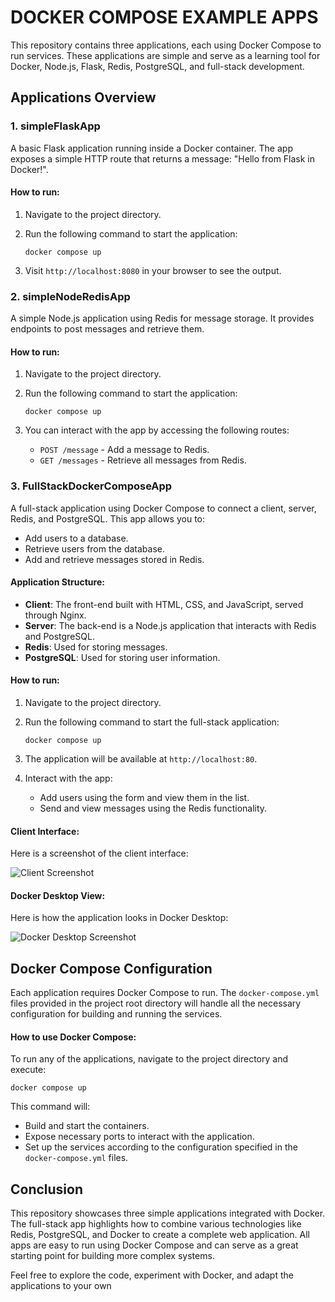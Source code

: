 # DOCKER COMPOSE EXAMPLE APPS

This repository contains three applications, each using Docker Compose to run services. These applications are simple and serve as a learning tool for Docker, Node.js, Flask, Redis, PostgreSQL, and full-stack development.

## Applications Overview

### 1. **simpleFlaskApp**

A basic Flask application running inside a Docker container. The app exposes a simple HTTP route that returns a message: "Hello from Flask in Docker!".

#### How to run:

1. Navigate to the project directory.
2. Run the following command to start the application:

   ```docker compose up```

3. Visit `http://localhost:8080` in your browser to see the output.

### 2. **simpleNodeRedisApp**

A simple Node.js application using Redis for message storage. It provides endpoints to post messages and retrieve them.

#### How to run:

1. Navigate to the project directory.
2. Run the following command to start the application:

   ```docker compose up```

3. You can interact with the app by accessing the following routes:
   - `POST /message` - Add a message to Redis.
   - `GET /messages` - Retrieve all messages from Redis.

### 3. **FullStackDockerComposeApp**

A full-stack application using Docker Compose to connect a client, server, Redis, and PostgreSQL. This app allows you to:
- Add users to a database.
- Retrieve users from the database.
- Add and retrieve messages stored in Redis.

#### Application Structure:

- **Client**: The front-end built with HTML, CSS, and JavaScript, served through Nginx.
- **Server**: The back-end is a Node.js application that interacts with Redis and PostgreSQL.
- **Redis**: Used for storing messages.
- **PostgreSQL**: Used for storing user information.

#### How to run:

1. Navigate to the project directory.
2. Run the following command to start the full-stack application:

   ```docker compose up```

3. The application will be available at `http://localhost:80`.

4. Interact with the app:
   - Add users using the form and view them in the list.
   - Send and view messages using the Redis functionality.

#### Client Interface:

Here is a screenshot of the client interface:

![Client Screenshot](clientScreenshot.png)

#### Docker Desktop View:

Here is how the application looks in Docker Desktop:

![Docker Desktop Screenshot](dockerScreenshot.png)

## Docker Compose Configuration

Each application requires Docker Compose to run. The `docker-compose.yml` files provided in the project root directory will handle all the necessary configuration for building and running the services.

#### How to use Docker Compose:

To run any of the applications, navigate to the project directory and execute:

```docker compose up```

This command will:
- Build and start the containers.
- Expose necessary ports to interact with the application.
- Set up the services according to the configuration specified in the `docker-compose.yml` files.

## Conclusion

This repository showcases three simple applications integrated with Docker. The full-stack app highlights how to combine various technologies like Redis, PostgreSQL, and Docker to create a complete web application. All apps are easy to run using Docker Compose and can serve as a great starting point for building more complex systems.

Feel free to explore the code, experiment with Docker, and adapt the applications to your own
